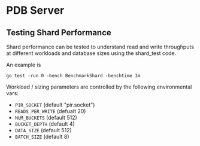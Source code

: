 PDB Server
============

Testing Shard Performance
------------------------

Shard performance can be tested to understand read and write throughputs at
different workloads and database sizes using the shard_test code.

An example is
```golang
go test -run 0 -bench BenchmarkShard -benchtime 1m
```

Workload / sizing parameters are controlled by the following environmental vars:

* `PIR_SOCKET` (default "pir.socket")
* `READS_PER_WRITE` (defualt 20)
* `NUM_BUCKETS` (default 512)
* `BUCKET_DEPTH` (default 4)
* `DATA_SIZE` (default 512)
* `BATCH_SIZE` (default 8)

